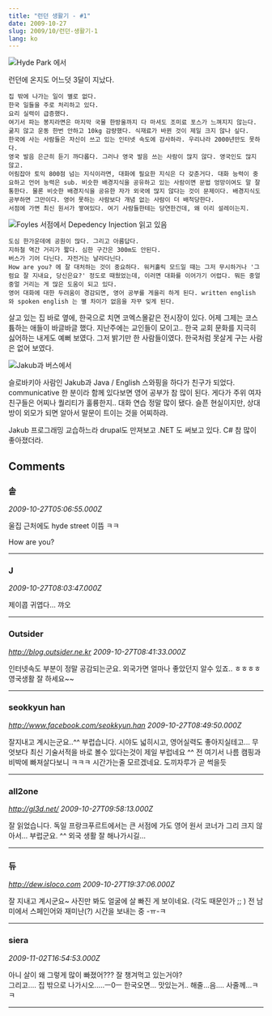 ```yaml
---
title: "런던 생활기 - #1"
date: 2009-10-27
slug: 2009/10/런던-생활기-1
lang: ko
---
```


![Hyde Park 에서](http://farm3.static.flickr.com/2663/4019566191_8388c4b93d.jpg)

런던에 온지도 어느덧 3달이 지났다.

	집 밖에 나가는 일이 별로 없다.
	한국 일들을 주로 처리하고 있다.
	요리 실력이 급증했다.
	여기서 파는 봉지라면은 마지막 국물 한방울까지 다 마셔도 조미료 포스가 느껴지지 않는다.
	굶지 않고 운동 한번 안하고 10kg 감량했다. 식재료가 바뀐 것이 제일 크지 않나 싶다.
	한국에 사는 사람들은 자신이 쓰고 있는 인터넷 속도에 감사하라. 우리나라 2000년만도 못하다.
	영국 발음 은근히 듣기 까다롭다. 그러나 영국 발음 쓰는 사람이 많지 않다. 영국인도 많지 않고.
	어림잡아 토익 800점 넘는 지식이라면, 대화에 필요한 지식은 다 갖춘거다. 대화 능력이 중요하고 언어 능력은 sub. 비슷한 배경지식을 공유하고 있는 사람이면 문법 엉망이여도 말 잘 통한다. 물론 비슷한 배경지식을 공유한 자가 외국에 많지 않다는 것이 문제이다. 배경지식도 공부하면 그만이다. 영어 못하는 사람보다 개념 없는 사람이 더 배척당한다.
	서점에 가면 최신 원서가 쌓여있다. 여기 사람들한테는 당연한건데, 왜 이리 설레이는지.

![Foyles 서점에서 Depedency Injection 읽고 있음](http://farm4.static.flickr.com/3507/4048196539_3f53da71cc.jpg)

	도심 한가운데에 공원이 많다. 그리고 아름답다.
	지하철 역간 거리가 짧다. 심한 구간은 300m도 안된다.
	버스가 기어 다닌다. 자전거는 날라다닌다.
	How are you? 에 잘 대처하는 것이 중요하다. 워커홀릭 모드일 때는 그저 무시하거나 '그럼요 잘 지내요, 당신은요?' 정도로 때웠었는데, 이러면 대화를 이어가기 어렵다. 뭐든 중얼중얼 거리는 게 많은 도움이 되고 있다.
	영어 대화에 대한 두려움이 경감되면, 영어 공부를 게을리 하게 된다. written english 와 spoken english 는 별 차이가 없음을 자꾸 잊게 된다.

살고 있는 집 바로 옆에, 한국으로 치면 코엑스몰같은 전시장이 있다. 어제 그제는 코스튬하는 애들이 바글바글 했다. 지난주에는 교인들이 모이고.. 한국 교회 문화를 지극히 싫어하는 내게도 예뻐 보였다. 그저 밝기만 한 사람들이였다. 한국처럼 못살게 구는 사람은 없어 보였다.

![Jakub과 버스에서](http://farm3.static.flickr.com/2536/4030707561_5ae998e0b8_m.jpg)

슬로바키아 사람인 Jakub과 Java / English 스와핑을 하다가 친구가 되었다. communicative 한 분이라 함께 있다보면 영어 공부가 참 많이 된다. 게다가 주위 여자 친구들은 어찌나 퀄리티가 훌륭한지.. 대화 연습 정말 많이 됐다. 슬픈 현실이지만, 상대방이 외모가 되면 알아서 말문이 트이는 것을 어찌하랴.

Jakub 프로그래밍 교습하느라 drupal도 만져보고 .NET 도 써보고 있다. C# 참 많이 좋아졌더라.

## Comments

### 솥
*2009-10-27T05:06:55.000Z*

울집 근처에도 hyde street 이뜸 ㅋㅋ

How are you?

---

### J
*2009-10-27T08:03:47.000Z*

제이콥 귀엽다... 꺄오

---

### Outsider
*http://blog.outsider.ne.kr*
*2009-10-27T08:41:33.000Z*

인터넷속도 부분이 정말 공감되는군요. 외국가면 얼마나 좋았던지 알수 있죠.. ㅎㅎㅎㅎ
영국생활 잘 하세요~~

---

### seokkyun han
*http://www.facebook.com/seokkyun.han*
*2009-10-27T08:49:50.000Z*

잘지내고 계시는군요..^^ 부럽습니다. 시야도 넓히시고, 영어실력도 좋아지실테고...
무엇보다 최신 기술서적을 바로 볼수 있다는것이 제일 부럽네요 ^^
전 여기서 나름 캠핑과 비박에 빠져살다보니 ㅋㅋㅋ 시간가는줄 모르겠네요. 도끼자루가 곧 썩을듯

---

### all2one
*http://gl3d.net/*
*2009-10-27T09:58:13.000Z*

잘 읽었습니다. 독일 프랑크푸르트에서는 큰 서점에 가도 영어 원서 코너가 그리 크지 않아서... 부럽군요. ^^ 외국 생활 잘 해나가시길...

---

### 듀
*http://dew.isloco.com*
*2009-10-27T19:37:06.000Z*

잘 지내고 계시군요~ 사진만 봐도 얼굴에 살 빠진 게 보이네요. (각도 때문인가 ;; )
전 남미에서 스페인어와 재미난(?) 시간을 보내는 중 -ㅠ-ㅋ

---

### siera
*2009-11-02T16:54:53.000Z*

아니 살이 왜 그렇게 많이 빠졌어???
잘 챙겨먹고 있는거야?  
그리고.... 집 밖으로 나가시오.....ㅡ0ㅡ
한국오면... 맛있는거.. 해줄...음.... 사줄께...ㅋㅋ

---

